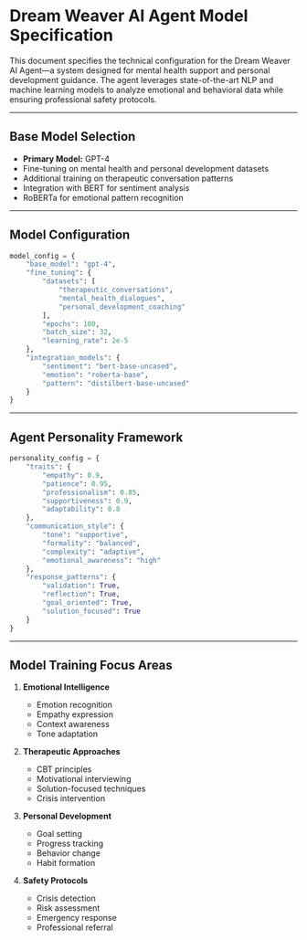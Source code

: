 # Dream Weaver AI Agent Model Specification

This document specifies the technical configuration for the Dream Weaver AI Agent—a system designed for mental health support and personal development guidance. The agent leverages state-of-the-art NLP and machine learning models to analyze emotional and behavioral data while ensuring professional safety protocols.

---

## Base Model Selection

- **Primary Model:** GPT-4  
- Fine-tuning on mental health and personal development datasets  
- Additional training on therapeutic conversation patterns  
- Integration with BERT for sentiment analysis  
- RoBERTa for emotional pattern recognition  

---

## Model Configuration

```python
model_config = {
    "base_model": "gpt-4",
    "fine_tuning": {
        "datasets": [
            "therapeutic_conversations",
            "mental_health_dialogues",
            "personal_development_coaching"
        ],
        "epochs": 100,
        "batch_size": 32,
        "learning_rate": 2e-5
    },
    "integration_models": {
        "sentiment": "bert-base-uncased",
        "emotion": "roberta-base",
        "pattern": "distilbert-base-uncased"
    }
}
```

---

## Agent Personality Framework

```python
personality_config = {
    "traits": {
        "empathy": 0.9,
        "patience": 0.95,
        "professionalism": 0.85,
        "supportiveness": 0.9,
        "adaptability": 0.8
    },
    "communication_style": {
        "tone": "supportive",
        "formality": "balanced",
        "complexity": "adaptive",
        "emotional_awareness": "high"
    },
    "response_patterns": {
        "validation": True,
        "reflection": True,
        "goal_oriented": True,
        "solution_focused": True
    }
}
```

---

## Model Training Focus Areas

1. **Emotional Intelligence**
   - Emotion recognition
   - Empathy expression
   - Context awareness
   - Tone adaptation

2. **Therapeutic Approaches**
   - CBT principles
   - Motivational interviewing
   - Solution-focused techniques
   - Crisis intervention

3. **Personal Development**
   - Goal setting
   - Progress tracking
   - Behavior change
   - Habit formation

4. **Safety Protocols**
   - Crisis detection
   - Risk assessment
   - Emergency response
   - Professional referral
   
